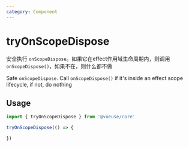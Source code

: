 ```yaml
---
category: Component
---
```


# tryOnScopeDispose

安全执行 `onScopeDispose`。如果它在effect作用域生命周期内，则调用 `onScopeDispose()`，如果不在，则什么都不做

Safe `onScopeDispose`. Call `onScopeDispose()` if it's inside an effect scope lifecycle, if not, do nothing

## Usage

```js
import { tryOnScopeDispose } from '@vueuse/core'

tryOnScopeDispose(() => {

})
```
